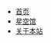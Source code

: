 - [<span class="iconfont icon-icon_fabu"></span> 首页](/README.md)
- [<span class="iconfont icon-yinlemoshi"></span> 星空馆](http://39.103.134.71/starry/star.html)
- [<span class="iconfont icon-wodeguanzhu"></span> 关于本站](关于/)





